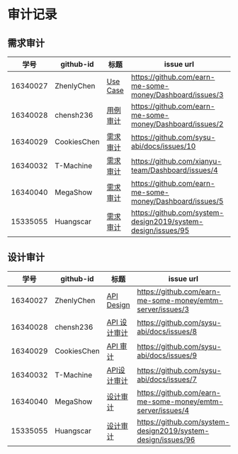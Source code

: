 # 审计记录

## 需求审计

| 学号 | github-id | 标题                                                         | issue url                                          |
| :--: | --------- | ------------------------------------------------------------ | -------------------------------------------------- |
| 16340027  | ZhenlyChen   | [Use Case](<https://github.com/earn-me-some-money/Dashboard/issues/3>) | <https://github.com/earn-me-some-money/Dashboard/issues/3> |
| 16340028 | chensh236 | [用例审计](<https://github.com/earn-me-some-money/Dashboard/issues/2>) | <https://github.com/earn-me-some-money/Dashboard/issues/2> |
| 16340029 | CookiesChen | [需求审计](<https://github.com/sysu-abi/docs/issues/10>) | <https://github.com/sysu-abi/docs/issues/10> |
| 16340032 | T-Machine | [需求审计](<https://github.com/xianyu-team/Dashboard/issues/4>) | <https://github.com/xianyu-team/Dashboard/issues/4> |
| 16340040 | MegaShow | [需求审计](<https://github.com/earn-me-some-money/Dashboard/issues/5>) | <https://github.com/earn-me-some-money/Dashboard/issues/5> |
| 15335055 | Huangscar | [需求审计](<https://github.com/system-design2019/system-design/issues/95>) | <https://github.com/system-design2019/system-design/issues/95> |



## 设计审计

| 学号 | github-id | 标题                                                      | issue url                                          |
| :--: | --------- | --------------------------------------------------------- | -------------------------------------------------- |
| 16340027  | ZhenlyChen   | [API Design](<https://github.com/earn-me-some-money/emtm-server/issues/3>) | <https://github.com/earn-me-some-money/emtm-server/issues/3> |
| 16340028 | chensh236 | [API 设计审计](<https://github.com/sysu-abi/docs/issues/8>) | <https://github.com/sysu-abi/docs/issues/8> |
| 16340029 | CookiesChen | [API 审计](<https://github.com/sysu-abi/docs/issues/9>) | <https://github.com/sysu-abi/docs/issues/9> |
| 16340032 | T-Machine | [API设计审计](<https://github.com/sysu-abi/docs/issues/7>) | <https://github.com/sysu-abi/docs/issues/7> |
| 16340040 | MegaShow | [设计审计](<https://github.com/earn-me-some-money/emtm-server/issues/4>) |<https://github.com/earn-me-some-money/emtm-server/issues/4>|
| 15335055 | Huangscar | [设计审计](<https://github.com/system-design2019/system-design/issues/96>) |<https://github.com/system-design2019/system-design/issues/96>|

